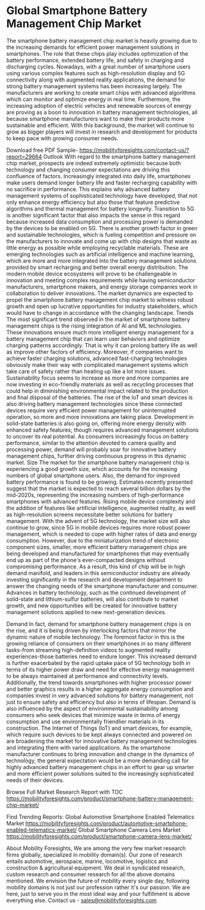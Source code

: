 # Global Smartphone Battery Management Chip Market 

The smartphone battery management chip market is heavily growing due to the increasing demands for efficient power management solutions in smartphones. The role that these chips play includes optimization of the battery performance, extended battery life, and safety in charging and discharging cycles. Nowadays, with a great number of smartphone users using various complex features such as high-resolution display and 5G connectivity along with augmented reality applications, the demand for strong battery management systems has been increasing largely. The manufacturers are working to create smart chips with advanced algorithms which can monitor and optimize energy in real time. Furthermore, the increasing adoption of electric vehicles and renewable sources of energy are proving as a boon to innovation in battery management technologies, all because smartphone manufacturers want to make their products more sustainable and efficient. With this background, the market will continue to grow as bigger players will invest in research and development for products to keep pace with growing consumer needs.

Download free PDF Sample- https://mobilityforesights.com/contact-us/?report=29664
Outlook
With regard to the smartphone battery management chip market, prospects are indeed extremely optimistic because both technology and changing consumer expectations are driving this confluence of factors. Increasingly integrated into daily life, smartphones make users demand longer battery life and faster recharging capability with no sacrifice in performance. This explains why advanced battery management systems of sophisticated technology have developed, that not only enhance energy efficiency but also those that feature predictive algorithms and thermal management for battery longevity. Transition to 5G is another significant factor that also impacts the sense in this regard because increased data consumption and processing power is demanded by the devices to be enabled on 5G. There is another growth factor in green and sustainable technologies, which is fueling competition and pressure on the manufacturers to innovate and come up with chip designs that waste as little energy as possible while employing recyclable materials. These are emerging technologies such as artificial intelligence and machine learning, which are more and more integrated into the battery management solutions provided by smart recharging and better overall energy distribution. The modern mobile device ecosystems will prove to be challengeable in innovation and meeting complex requirements while having semiconductor manufacturers, smartphone makers, and energy storage companies work in collaboration to deliver innovations. The market dynamics are expected to propel the smartphone battery management chip market to witness robust growth and open up lucrative opportunities for industry stakeholders, which would have to change in accordance with the changing landscape.
Trends
The most significant trend observed in the market of smartphone battery management chips is the rising integration of AI and ML technologies. These innovations ensure much more intelligent energy management for a battery management chip that can learn user behaviors and optimize charging patterns accordingly. That is why it can prolong battery life as well as improve other factors of efficiency. Moreover, if companies want to achieve faster charging solutions, advanced fast-charging technologies obviously make their way with complicated management systems which take care of safety rather than heating up like a lot more issues. Sustainability focus seems to increase as more and more companies are now investing in eco-friendly materials as well as recycling processes that could help in diminishing environmental impact related to the production and final disposal of the batteries. The rise of the IoT and smart devices is also driving battery management technologies since these connected devices require very efficient power management for uninterrupted operation, so more and more innovations are taking place. Development in solid-state batteries is also going on, offering more energy density with enhanced safety features; though requires advanced management solutions to uncover its real potential. As consumers increasingly focus on battery performance, similar to the attention devoted to camera quality and processing power, demand will probably soar for innovative battery management chips, further driving continuous progress in this dynamic market.
Size
The market for the smartphone battery management chip is experiencing a good growth size, which accounts for the increasing numbers of global smartphone users. Also, the demand for improved battery performance is found to be growing. Estimates recently presented suggest that the market is expected to reach several billion dollars by the mid-2020s, representing the increasing numbers of high-performance smartphones with advanced features. Rising mobile device complexity and the addition of features like artificial intelligence, augmented reality, as well as high-resolution screens necessitate better solutions for battery management. With the advent of 5G technology, the market size will also continue to grow, since 5G in mobile devices requires more robust power management, which is needed to cope with higher rates of data and energy consumption. However, due to the miniaturization trend of electronic component sizes, smaller, more efficient battery management chips are being developed and manufactured for smartphones that may eventually end up as part of the phone's ever-compacted designs without compromising performance. As a result, this kind of chip will be in high demand manifold, and leaders in this semiconductor industry are already investing significantly in the research and development department to answer the changing needs of the smartphone manufacturer and consumer. Advances in battery technology, such as the continued development of solid-state and lithium-sulfur batteries, will also contribute to market growth, and new opportunities will be created for innovative battery management solutions applied to new next-generation devices.

Demand 
In fact, demand for smartphone battery management chips is on the rise, and it is being driven by interlocking factors that mirror the dynamic nature of mobile technology. The foremost factor in this is the growing reliance of consumers on their smartphones in so many different tasks-from streaming high-definition videos to augmented reality experiences-those batteries need to endure longer. This increased demand is further exacerbated by the rapid uptake pace of 5G technology both in terms of its higher power draw and need for effective energy management to be always maintained at performance and connectivity levels. Additionally, the trend towards smartphones with higher processor power and better graphics results in a higher aggregate energy consumption and companies invest in very advanced solutions for battery management, not just to ensure safety and efficiency but also in terms of lifespan. Demand is also influenced by the aspect of environmental sustainability among consumers who seek devices that minimize waste in terms of energy consumption and use environmentally friendlier materials in its construction. The Internet of Things (IoT) and smart devices, for example, which require such devices to be kept always connected and powered on are broadening the market for innovative battery management technologies and integrating them with varied applications. As the smartphone manufacturer continues to bring innovation and change in the dynamics of technology, the general expectation would be a more demanding call for highly advanced battery management chips in an effort to gear up smarter and more efficient power solutions suited to the increasingly sophisticated needs of their devices.


Browse Full Market Research Report with TOC 
https://mobilityforesights.com/product/smartphone-battery-management-chip-market/

Find Trending Reports:
Global Automotive Smartphone Enabled Telematics Market
https://mobilityforesights.com/product/automotive-smartphone-enabled-telematics-market/
Global Smartphone Camera Lens Market 
https://mobilityforesights.com/product/smartphone-camera-lens-market/


About Mobility Foresights,
We are among the very few market research firms globally, specialized in mobility domain(s). Our zone of research entails automotive, aerospace, marine, locomotive, logistics and construction & agricultural equipment. We deal in syndicated research, custom research and consumer research for all the above domains mentioned.
We envision the future of mobility every single day, following mobility domains is not just our profession rather it's our passion. We are here, just to serve you in the most ideal way and your fulfillment is above everything else. Contact us -  sales@mobilityforesights.com 


